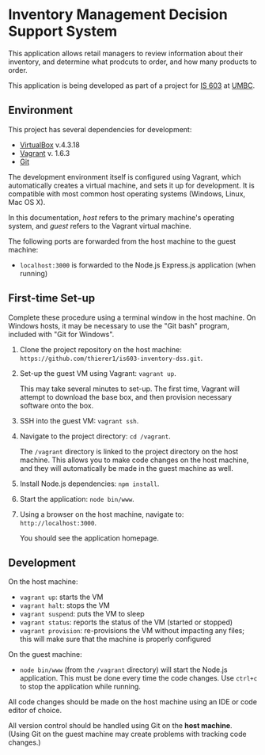 Inventory Management Decision Support System
============================================

This application allows retail managers to review information about their 
inventory, and determine what prodcuts to order, and how many products to 
order.

This application is being developed as part of a project for 
[IS 603](http://informationsystems.umbc.edu/home/graduate-programs/graduate-course-listing/is-603-decision-technology-systems-credits-3/)
at [UMBC](http://www.umbc.edu).


Environment
------------

This project has several dependencies for development: 

  - [VirtualBox](https://www.virtualbox.org/wiki/Downloads) v.4.3.18
  - [Vagrant](https://www.vagrantup.com/downloads.html) v. 1.6.3
  - [Git](http://git-scm.com/downloads)

The development environment itself is configured using Vagrant, which 
automatically creates a virtual machine, and sets it up for development.  It 
is compatible with most common host operating systems (Windows, Linux, 
Mac OS X).

In this documentation, _host_ refers to the primary machine's operating 
system, and _guest_ refers to the Vagrant virtual machine.

The following ports are forwarded from the host machine to the guest machine:

  - `localhost:3000` is forwarded to the Node.js Express.js application 
  	(when running)


First-time Set-up
-----------------

Complete these procedure using a terminal window in the host machine.  On 
Windows hosts, it may be necessary to use the "Git bash" program, included 
with "Git for Windows".

  1.	Clone the project repository on the host machine: 
  		`https://github.com/thierer1/is603-inventory-dss.git`.

  2.	Set-up the guest VM using Vagrant: 
  		`vagrant up`.

  		This may take several minutes to set-up.  The first time, Vagrant will 
  		attempt to download the base box, and then provision necessary software 
  		onto the box.  

  3.	SSH into the guest VM: 
  		`vagrant ssh`.

  4.	Navigate to the project directory:
  		`cd /vagrant`.

  		The `/vagrant` directory is linked to the project directory on the 
  		host machine.  This allows you to make code changes on the host 
  		machine, and they will automatically be made in the guest machine 
  		as well. 

  5.	Install Node.js dependencies:
  		`npm install`.

  6.	Start the application:
  		`node bin/www`.

  7.	Using a browser on the host machine, navigate to:
  		`http://localhost:3000`.

  		You should see the application homepage. 


Development
-----------

On the host machine: 

  - `vagrant up`: starts the VM
  - `vagrant halt`: stops the VM
  - `vagrant suspend`: puts the VM to sleep
  - `vagrant status`: reports the status of the VM (started or stopped)
  - `vagrant provision`: re-provisions the VM without impacting any files; this 
  	will make sure that the machine is properly configured

On the guest machine: 

  - `node bin/www` (from the `/vagrant` directory) will start the Node.js 
  	application.  This must be done every time the code changes.  Use 
	`ctrl+c` to stop the application while running.

All code changes should be made on the host machine using an IDE or code 
editor of choice.

All version control should be handled using Git on the **host machine**.  
(Using Git on the guest machine may create problems with tracking code 
changes.)